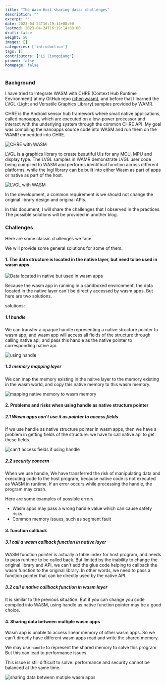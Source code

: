 ```yaml
---
title: "The Wasm-Host sharing data: challenges"
description: ""
excerpt: ""
date: 2023-04-24T16:19:14+08:00
lastmod: 2023-04-24T16:19:14+08:00
draft: false
weight: 50
images: []
categories: ['introduction']
tags: []
contributors: ['Li Jiongqiang']
pinned: false
homepage: false
---
```


### Background

I have tried to integrate WASM with CHRE (Context Hub Runtime Environment) at my GitHub repo [(cher-wasm)](https://github.com/FromLiQg/chre-wasm/tree/wasm), and before that I learned the LVGL (Light and Versatile Graphics Library) samples provided by WAMR. 

CHRE is the Android sensor hub framework where small native applications, called nanoapps, which are executed on a low-power processor and interact with the underlying system through the common CHRE API. My goal was compiling the nanoapps source code into WASM and run them on the WAMR embedded into CHRE.  

![CHRE with WASM](images/chre_with_wasm.svg)

LVGL is a graphics library to create beautiful UIs for any MCU, MPU and display type. The LVGL samples in WAMR demonstrate LVGL user code being compiled to WASM and performs identifical function across different platforms, while the lvgl library can be built into either Wasm as part of apps or native as part of the host. 

![LVGL with WASM](images/lvgl_with_wasm.svg)

In the development, a common requirement is we should not change the original library design and original APIs.  

In this document, I will share the challenges that I observed in the practices. The possible solutions will be provided in another blog.


### Challenges
Here are some classic challenges we face.

We will provide some general solutions for some of them.

#### 1. The data structure is located in the native layer, but need to be used in wasm apps.

![Data located in native but used in wasm apps](images/use_native_data_in_wasm.svg)

Because the wasm app in running in a sandboxed environment, the data located in the native layer can't be directly accessed by wasm apps. But here are two solutions.

solutions:

##### 1.1 handle
We can transfer a opaque handle representing a native structure pointer to wasm app, and wasm app will access all fields of the structure through calling native api, and pass this handle as the native pointer to corresponding native api.

![using handle](images/use_handle.svg)

##### 1.2 memory mapping layer

We can map the memory existing in the naitve layer to the memory existing in the wasm world, and copy this native memory to this wasm memory.

![mapping native memory to wasm memory](images/map_native_data_to_wasm_data.svg)

#### 2. Problems and risks when using handle as native structure pointer

##### 2.1 Wasm apps can't use it as pointer to access fields

If we use handle as native structure pointer in wasm apps, then we have a problem in getting fields of the structure: we have to call native api to get these fields.

![can't access fields if using handle](images/fail_to_access_fields_if_using_handle.svg)

##### 2.2 security concern

When we use handle, We have transferred the risk of manipulating data and executing code to the host program, because native code is not executed as WASM in runtime. If an error occurs while processing the handle, the program may crash.

Here are some examples of possible errors.

* Wasm apps may pass a wrong handle value which can cause safety risks
* Common memory issues, such as segment fault

#### 3. function callback

##### 3.1 call a wasm callback function in native layer

WASM function pointer is actually a table index for host program, and needs to pass runtime to be called back.
But limited by the inability to change the original library and API, we can't add the glue code helping to callback the wasm function to the original library.
In other words, we need to pass a function pointer that can be directly used by the native API.

##### 3.2 call a native callback function in wasm layer

It is similar to the previous situation. But if you can change you code compiled into WASM, using handle as native function pointer may be a good choice.


#### 4. Sharing data between multiple wasm apps

Wasm app is unable to access linear memory of other wasm apps. So we can't directly have different wasm apps read and write the shared memory.

We may use `handle` to represent the shared memory to solve this program. But this can lead to performance issues.

This issue is still difficult to solve: performance and security cannot be balanced at the same time.

![sharing data betwenn mutiple wasm apps](images/sharing_data_between_mutiple_wasm_apps.svg)